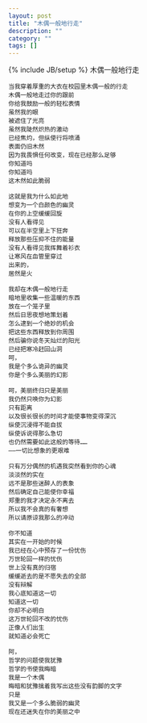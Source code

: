 ```yaml
---
layout: post
title: "木偶一般地行走"
description: ""
category: ""
tags: []
---
```

{% include JB/setup %}
	木偶一般地行走

	当我穿着厚重的大衣在校园里木偶一般的行走
	木偶一般地走过你的跟前
	你给我鼓励一般的轻松表情
	虽然我的眼
	被遮住了光亮
	虽然我陡然炽热的激动
	已经焦灼，但纵使行将喷涌
	表面仍旧木然
	因为我畏惧任何改变，现在已经那么足够
	你知道吗
	你知道吗
	这木然如此脆弱

	这就是我为什么如此地
	想变为一个白颜色的幽灵
	在你的上空缓缓回旋
	没有人看得见
	可以在半空里上下狂奔
	释放那些压抑不住的能量
	没有人看得见我挥舞着衫衣
	让寒风在血管里穿过
	出来的，
	居然是火

	我却在木偶一般地行走
	暗地里收集一些温暖的东西
	放在一个笼子里
	然后日思夜想地策划着
	怎么逮到一个绝妙的机会
	把这些东西释放到你周围
	然后骗你说冬天灿烂的阳光
	已经把寒冷赶回山洞
	呵，
	我是个多么诡异的幽灵
	你是个多么美丽的幻影

	呵，美丽终归只是美丽
	我仍然只唤你为幻影
	只有距离
	以及很长很长的时间才能使事物变得深沉
	纵使沉浸得不能自拔
	纵使诉说得那么急切
	也仍然需要如此这般的等待……
	——一切比想象的更艰难

	只有万分偶然的机遇我突然看到你的心魂
	淡淡然的实在
	远不是那些迷醉人的表象
	然后确定自己能使你幸福
	郑重的我才决定永不离去
	所以我不会真的有奢想
	所以请原谅我那么的冲动

	你不知道
	其实在一开始的时候
	我已经在心中预存了一份忧伤
	万世轮回一样的忧伤
	世上没有真的归宿
	缓缓逝去的是不愿失去的全部
	没有辩解
	我心底知道这一切
	知道这一切
	你却不必明白
	这万世轮回不改的忧伤
	正像人们出生
	就知道必会死亡

	阿，
	哲学的问题使我犹豫
	哲学的书使我晦暗
	我是一个木偶
	晦暗和犹豫擒着我写出这些没有韵脚的文字
	只是
	我又是一个多么脆弱的幽灵
	现在还迷失在你的美丽之中